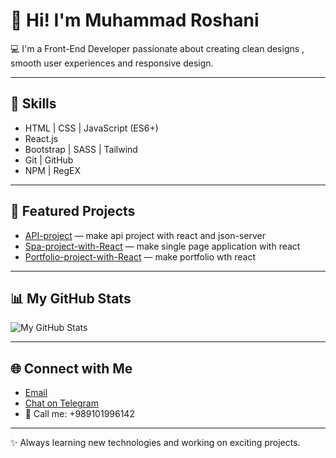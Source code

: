 # 👋 Hi! I'm Muhammad Roshani

💻 I'm a Front-End Developer passionate about creating clean designs , smooth user experiences and responsive design.

---

## 🚀 Skills
- HTML | CSS | JavaScript (ES6+)
- React.js
- Bootstrap | SASS | Tailwind
- Git | GitHub
- NPM | RegEX

---

## 📂 Featured Projects
- [API-project](https://muhammadroshani.github.io/API-project) — make api project with react and json-server
- [Spa-project-with-React](https://muhammadroshani.github.io/Spa-project-with-React) — make single page application with react
- [Portfolio-project-with-React](https://muhammadroshani.github.io/Portfolio-project-with-React) — make portfolio wth react

---

## 📊 My GitHub Stats
![My GitHub Stats](https://github-readme-stats.vercel.app/api?username=MuhammadRoshani&show_icons=true&theme=radical)

---

## 🌐 Connect with Me
- [Email](muhammadroshani79@gmail.com)
- [Chat on Telegram](https://t.me/989101996142)
- 📱 Call me: +989101996142

---

✨ Always learning new technologies and working on exciting projects.
